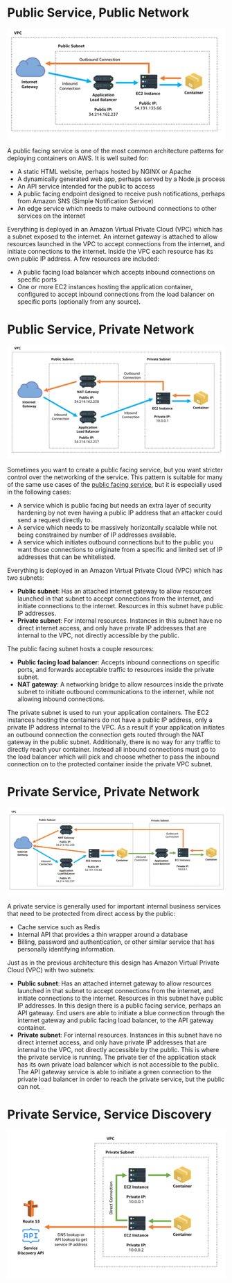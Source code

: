 
# Public Service, Public Network

![](public-subnet-public-lb.png)

A public facing service is one of the most common architecture patterns for deploying containers on AWS. It is well suited for:

-   A static HTML website, perhaps hosted by NGINX or Apache
-   A dynamically generated web app, perhaps served by a Node.js process
-   An API service intended for the public to access
-   A public facing endpoint designed to receive push notifications, perhaps from Amazon SNS (Simple Notification Service)
-   An edge service which needs to make outbound connections to other services on the internet

Everything is deployed in an Amazon Virtual Private Cloud (VPC) which has a subnet exposed to the internet. An internet gateway is attached to allow resources launched in the VPC to accept connections from the internet, and initiate connections to the internet. Inside the VPC each resource has its own public IP address. A few resources are included:

-   A public facing load balancer which accepts inbound connections on specific ports
-   One or more EC2 instances hosting the application container, configured to accept inbound connections from the load balancer on specific ports (optionally from any source).





# Public Service, Private Network

![](private-subnet-public-lb.png)

Sometimes you want to create a public facing service, but you want stricter control over the networking of the service. This pattern is suitable for many of the same use cases of the [public facing service](https://containersonaws.com/architecture/public-service-public-network.html), but it is especially used in the following cases:

-   A service which is public facing but needs an extra layer of security hardening by not even having a public IP address that an attacker could send a request directly to.
-   A service which needs to be massively horizontally scalable while not being constrained by number of IP addresses available.
-   A service which initiates outbound connections but to the public you want those connections to originate from a specific and limited set of IP addresses that can be whitelisted.

Everything is deployed in an Amazon Virtual Private Cloud (VPC) which has two subnets:

-   **Public subnet**: Has an attached internet gateway to allow resources launched in that subnet to accept connections from the internet, and initiate connections to the internet. Resources in this subnet have public IP addresses.
-   **Private subnet**: For internal resources. Instances in this subnet have no direct internet access, and only have private IP addresses that are internal to the VPC, not directly accessible by the public.

The public facing subnet hosts a couple resources:

-   **Public facing load balancer**: Accepts inbound connections on specific ports, and forwards acceptable traffic to resources inside the private subnet.
-   **NAT gateway**: A networking bridge to allow resources inside the private subnet to initiate outbound communications to the internet, while not allowing inbound connections.

The private subnet is used to run your application containers. The EC2 instances hosting the containers do not have a public IP address, only a private IP address internal to the VPC. As a result if your application initiates an outbound connection the connection gets routed through the NAT gateway in the public subnet. Additionally, there is no way for any traffic to directly reach your container. Instead all inbound connections must go to the load balancer which will pick and choose whether to pass the inbound connection on to the protected container inside the private VPC subnet.



# Private Service, Private Network

![](private-subnet-private-lb.png)

A private service is generally used for important internal business services that need to be protected from direct access by the public:

-   Cache service such as Redis
-   Internal API that provides a thin wrapper around a database
-   Billing, password and authentication, or other similar service that has personally identifying information.

Just as in the previous architecture this design has Amazon Virtual Private Cloud (VPC) with two subnets:

-   **Public subnet**: Has an attached internet gateway to allow resources launched in that subnet to accept connections from the internet, and initiate connections to the internet. Resources in this subnet have public IP addresses. In this design there is a public facing service, perhaps an API gateway. End users are able to initiate a blue connection through the internet gateway and public facing load balancer, to the API gateway container.
-   **Private subnet**: For internal resources. Instances in this subnet have no direct internet access, and only have private IP addresses that are internal to the VPC, not directly accessible by the public. This is where the private service is running. The private tier of the application stack has its own private load balancer which is not accessible to the public. The API gateway service is able to initiate a green connection to the private load balancer in order to reach the private service, but the public can not.



# Private Service, Service Discovery

![](private-subnet-private-service-discovery.png)
